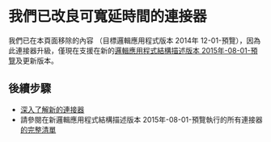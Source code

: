 <properties 
    pageTitle="使用邏輯應用程式中的寬限時間的連接器 |Microsoft Azure 應用程式服務"
    description="如何建立及設定可寬延時間連接器或 API 應用程式，並將其用於 Azure 應用程式服務中的邏輯應用程式"
    authors="msftman" 
    manager="erikre" 
    editor="" 
    services="logic-apps" 
    documentationCenter=""/>

<tags
    ms.service="logic-apps"
    ms.workload="integration"
    ms.tgt_pltfrm="na"
    ms.devlang="na"
    ms.topic="article"
    ms.date="04/19/2016"
    ms.author="deonhe"/>

# <a name="weve-improved-the-slack-connector"></a>我們已改良可寬延時間的連接器 

我們已在本頁面移除的內容 （目標邏輯應用程式版本 2014年 12-01-預覽），因為此連接器升級，僅現在支援在新的[邏輯應用程式結構描述版本 2015年-08-01-預覽](./app-service-logic-schema-2015-08-01.md)及更新版本。 


## <a name="next-steps"></a>後續步驟    

- [深入了解新的連接器](../connectors/connectors-create-api-slack.md)
- 請參閱在新邏輯應用程式結構描述版本 2015年-08-01-預覽執行的所有連接器[的完整清單](../connectors/apis-list.md)  